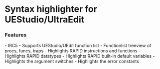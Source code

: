 <h1>Syntax highlighter for UEStudio/UltraEdit</h1>

<h3>Features</h3>
- IRC5
- Supports UEStudio/UEdit function list
- Functionlist treeview of procs, funcs, traps
- Highlights RAPID instructions and functions
- Highlights RAPID datatypes
- Highlights RAPID built-in default variables
- Highlights the argument switches
- Highlights the error constants

